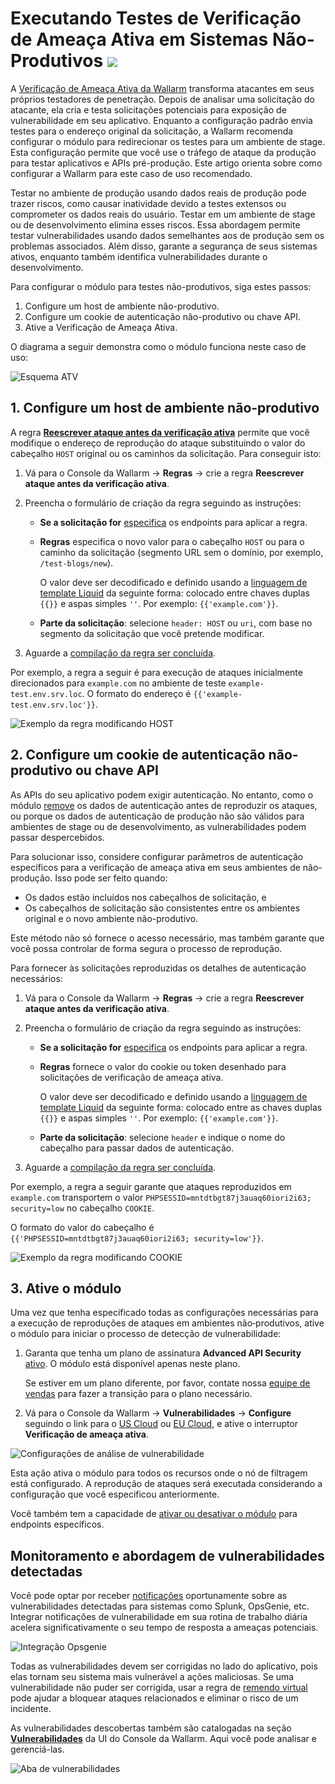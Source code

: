 # Executando Testes de Verificação de Ameaça Ativa em Sistemas Não-Produtivos <a href="../../../about-wallarm/subscription-plans/#subscription-plans"><img src="../../../images/api-security-tag.svg" style="border: none;"></a>

A [Verificação de Ameaça Ativa da Wallarm](overview.md) transforma atacantes em seus próprios testadores de penetração. Depois de analisar uma solicitação do atacante, ela cria e testa solicitações potenciais para exposição de vulnerabilidade em seu aplicativo. Enquanto a configuração padrão envia testes para o endereço original da solicitação, a Wallarm recomenda configurar o módulo para redirecionar os testes para um ambiente de stage. Esta configuração permite que você use o tráfego de ataque da produção para testar aplicativos e APIs pré-produção. Este artigo orienta sobre como configurar a Wallarm para este caso de uso recomendado.

Testar no ambiente de produção usando dados reais de produção pode trazer riscos, como causar inatividade devido a testes extensos ou comprometer os dados reais do usuário. Testar em um ambiente de stage ou de desenvolvimento elimina esses riscos. Essa abordagem permite testar vulnerabilidades usando dados semelhantes aos de produção sem os problemas associados. Além disso, garante a segurança de seus sistemas ativos, enquanto também identifica vulnerabilidades durante o desenvolvimento.

Para configurar o módulo para testes não-produtivos, siga estes passos:

1. Configure um host de ambiente não-produtivo.
1. Configure um cookie de autenticação não-produtivo ou chave API.
1. Ative a Verificação de Ameaça Ativa.

O diagrama a seguir demonstra como o módulo funciona neste caso de uso:

![Esquema ATV](../../images/vulnerability-detection/active-threat-verification-scheme-staging.png)

## 1. Configure um host de ambiente não-produtivo

A regra [**Reescrever ataque antes da verificação ativa**](modify-requests-before-replay.md) permite que você modifique o endereço de reprodução do ataque substituindo o valor do cabeçalho `HOST` original ou os caminhos da solicitação. Para conseguir isto:

1. Vá para o Console da Wallarm → **Regras** → crie a regra **Reescrever ataque antes da verificação ativa**.
1. Preencha o formulário de criação da regra seguindo as instruções:

      * **Se a solicitação for** [especifica](../../user-guides/rules/rules.md#branch-description) os endpoints para aplicar a regra.
      * **Regras** especifica o novo valor para o cabeçalho `HOST` ou para o caminho da solicitação (segmento URL sem o domínio, por exemplo, `/test-blogs/new`).

        O valor deve ser decodificado e definido usando a [linguagem de template Liquid](https://shopify.github.io/liquid/) da seguinte forma: colocado entre chaves duplas `{{}}` e aspas simples `''`. Por exemplo: `{{'example.com'}}`.
      
      * **Parte da solicitação**: selecione `header: HOST` ou `uri`, com base no segmento da solicitação que você pretende modificar.
1. Aguarde a [compilação da regra ser concluída](../../user-guides/rules/rules.md).

Por exemplo, a regra a seguir é para execução de ataques inicialmente direcionados para `example.com` no ambiente de teste `example-test.env.srv.loc`. O formato do endereço é `{{'example-test.env.srv.loc'}}`.

![Exemplo da regra modificando HOST](../../images/user-guides/rules/rewrite-request-example-host.png)

## 2. Configure um cookie de autenticação não-produtivo ou chave API

As APIs do seu aplicativo podem exigir autenticação. No entanto, como o módulo [remove](overview.md#test-request-security) os dados de autenticação antes de reproduzir os ataques, ou porque os dados de autenticação de produção não são válidos para ambientes de stage ou de desenvolvimento, as vulnerabilidades podem passar despercebidos.

Para solucionar isso, considere configurar parâmetros de autenticação específicos para a verificação de ameaça ativa em seus ambientes de não-produção. Isso pode ser feito quando:

* Os dados estão incluídos nos cabeçalhos de solicitação, e
* Os cabeçalhos de solicitação são consistentes entre os ambientes original e o novo ambiente não-produtivo.

Este método não só fornece o acesso necessário, mas também garante que você possa controlar de forma segura o processo de reprodução.

Para fornecer às solicitações reproduzidas os detalhes de autenticação necessários:

1. Vá para o Console da Wallarm → **Regras** → crie a regra **Reescrever ataque antes da verificação ativa**.
1. Preencha o formulário de criação da regra seguindo as instruções:

    * **Se a solicitação for** [especifica](../../user-guides/rules/rules.md#branch-description) os endpoints para aplicar a regra.
    * **Regras** fornece o valor do cookie ou token desenhado para solicitações de verificação de ameaça ativa.

        O valor deve ser decodificado e definido usando a [linguagem de template Liquid](https://shopify.github.io/liquid/) da seguinte forma: colocado entre as chaves duplas `{{}}` e aspas simples `''`. Por exemplo: `{{'example.com'}}`.

    * **Parte da solicitação**: selecione `header` e indique o nome do cabeçalho para passar dados de autenticação.
1. Aguarde a [compilação da regra ser concluída](../../user-guides/rules/rules.md).

Por exemplo, a regra a seguir garante que ataques reproduzidos em `example.com` transportem o valor `PHPSESSID=mntdtbgt87j3auaq60iori2i63; security=low` no cabeçalho `COOKIE`.

O formato do valor do cabeçalho é `{{'PHPSESSID=mntdtbgt87j3auaq60iori2i63; security=low'}}`.

![Exemplo da regra modificando COOKIE](../../images/user-guides/rules/rewrite-request-example-cookie.png)

## 3. Ative o módulo

Uma vez que tenha especificado todas as configurações necessárias para a execução de reproduções de ataques em ambientes não‑produtivos, ative o módulo para iniciar o processo de detecção de vulnerabilidade:

1. Garanta que tenha um plano de assinatura **Advanced API Security** [ativo](../../about-wallarm/subscription-plans.md#subscription-plans). O módulo está disponível apenas neste plano.

    Se estiver em um plano diferente, por favor, contate nossa [equipe de vendas](mailto:sales@wallarm.com) para fazer a transição para o plano necessário.
1. Vá para o Console da Wallarm → **Vulnerabilidades** → **Configure** seguindo o link para o [US Cloud](https://us1.my.wallarm.com/vulnerabilities/active?configure=true) ou [EU Cloud](https://my.wallarm.com/vulnerabilities/active?configure=true), e ative o interruptor **Verificação de ameaça ativa**.

![Configurações de análise de vulnerabilidade](../../images/user-guides/vulnerabilities/vuln-scan-settings.png)

Esta ação ativa o módulo para todos os recursos onde o nó de filtragem está configurado. A reprodução de ataques será executada considerando a configuração que você especificou anteriormente.

Você também tem a capacidade de [ativar ou desativar o módulo](enable-disable-active-threat-verification.md) para endpoints específicos.

## Monitoramento e abordagem de vulnerabilidades detectadas

Você pode optar por receber [notificações](../../user-guides/settings/integrations/integrations-intro.md) oportunamente sobre as vulnerabilidades detectadas para sistemas como Splunk, OpsGenie, etc. Integrar notificações de vulnerabilidade em sua rotina de trabalho diária acelera significativamente o seu tempo de resposta a ameaças potenciais.

![Integração Opsgenie](../../images/user-guides/settings/integrations/add-opsgenie-integration-vulns.png)

Todas as vulnerabilidades devem ser corrigidas no lado do aplicativo, pois elas tornam seu sistema mais vulnerável a ações maliciosas. Se uma vulnerabilidade não puder ser corrigida, usar a regra de [remendo virtual](../../user-guides/rules/vpatch-rule.md) pode ajudar a bloquear ataques relacionados e eliminar o risco de um incidente.

As vulnerabilidades descobertas também são catalogadas na seção [**Vulnerabilidades**](../../user-guides/vulnerabilities.md) da UI do Console da Wallarm. Aqui você pode analisar e gerenciá-las.

![Aba de vulnerabilidades](../../images/user-guides/vulnerabilities/check-vuln.png)